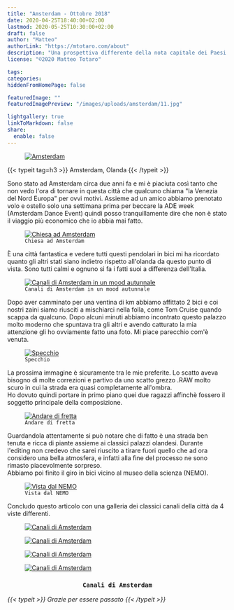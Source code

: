 ```yaml
---
title: "Amsterdam - Ottobre 2018"
date: 2020-04-25T18:40:00+02:00
lastmod: 2020-05-25T10:30:00+02:00
draft: false
author: "Matteo"
authorLink: "https://mtotaro.com/about"
description: "Una prospettiva differente della nota capitale dei Paesi Bassi"
license: "©2020 Matteo Totaro"

tags:
categories:
hiddenFromHomePage: false

featuredImage: ""
featuredImagePreview: "/images/uploads/amsterdam/11.jpg"

lightgallery: true
linkToMarkdown: false
share:
  enable: false
---
```


<div class="container-fluid">
	<div class="ratio-box fade-box">
		<figure>
			<a class="lightgallery" 
					href=/images/uploads/amsterdam/9HD.jpg
					title="Amsterdam"
					data-thumbnail=/images/uploads/amsterdam/9.jpg
					data-sub-html="Amsterdam">
				<img class="lazyload blur-up"
						src=/svg/loading/normal.svg
						data-src=/images/uploads/amsterdam/9HD.jpg
						data-sizes=auto
						alt="Amsterdam"></a>
		 </figure>
        <div class="col-md-8 col-md-push-2 no-padding-left" >
			{{< typeit tag=h3 >}} Amsterdam, Olanda {{< /typeit >}}
			<p>Sono stato ad Amsterdam circa due anni fa e mi è piaciuta così tanto che non vedo l'ora di tornare in questa città che qualcuno chiama "la Venezia del Nord Europa" per ovvi motivi. Assieme ad un amico abbiamo prenotato volo e ostello solo una settimana prima per beccare la ADE week (Amsterdam Dance Event) quindi posso tranquillamente dire che non è stato il viaggio più economico che io abbia mai fatto.</p>
		 </div>
		<figure>
			<a class="lightgallery" 
					href=/images/uploads/amsterdam/6HD.jpg
					title="Chiesa ad Amsterdam"
					data-thumbnail=/images/uploads/amsterdam/6.jpg
					data-sub-html="Chiesa ad Amsterdam">
				<img class="lazyload blur-up"
						src=/svg/loading/normal.svg
						data-src=/images/uploads/amsterdam/6HD.jpg
						data-sizes=auto
						alt="Chiesa ad Amsterdam"></a>
					<figcaption class=image-caption>
						<code>Chiesa ad Amsterdam</code>
					</figcaption>
		 </figure>
	    <div class="col-md-8 col-md-push-2 no-padding-left" >
			<p>È una città fantastica e vedere tutti questi pendolari in bici mi ha ricordato quanto gli altri stati siano indietro rispetto all'olanda da questo punto di vista. Sono tutti calmi e ognuno si fa i fatti suoi a differenza dell'Italia.</p>
		 </div>
		<figure>
			<a class="lightgallery" 
					href=/images/uploads/amsterdam/7HD.jpg
					title="Canali di Amsterdam in un mood autunnale"
					data-thumbnail=/images/uploads/amsterdam/7.jpg
					data-sub-html="Canali di Amsterdam in un mood autunnale">
				<img class="lazyload blur-up"
						src=/svg/loading/normal.svg
						data-src=/images/uploads/amsterdam/7HD.jpg
						data-sizes=auto
						alt="Canali di Amsterdam in un mood autunnale"></a>
					<figcaption class=image-caption>
						<code>Canali di Amsterdam in un mood autunnale</code>
					</figcaption>
		 </figure>
        <div class="col-md-8 col-md-push-2 no-padding-left" >
			<p>Dopo aver camminato per una ventina di km abbiamo affittato 2 bici e coi nostri zaini siamo riusciti a mischiarci nella folla, come Tom Cruise quando scappa da qualcuno. Dopo alcuni minuti abbiamo incontrato questo palazzo molto moderno che spuntava tra gli altri e avendo catturato la mia attenzione gli ho ovviamente fatto una foto. Mi piace parecchio com'è venuta.</p>
		 </div>
		<figure>
			<a class="lightgallery" 
					href=/images/uploads/amsterdam/11HD.jpg
					title="Specchio"
					data-thumbnail=/images/uploads/amsterdam/11.jpg
					data-sub-html="Specchio">
				<img class="lazyload blur-up"
						src=/svg/loading/normal.svg
						data-src=/images/uploads/amsterdam/11HD.jpg
						data-sizes=auto
						alt="Specchio"></a>
				<figcaption class=image-caption>
					<code>Specchio</code>
				</figcaption>
		  </figure>
        <div class="col-md-8 col-md-push-2 no-padding-left" >
			<p>La prossima immagine è sicuramente tra le mie preferite. Lo scatto aveva bisogno di molte correzioni e partivo da uno scatto grezzo .RAW molto scuro in cui la strada era quasi completamente all'ombra. <br>Ho dovuto quindi portare in primo piano quei due ragazzi affinchè fossero il soggetto principale della composizione.</p>
		 </div>
		<figure>
			<a class="lightgallery" 
					href=/images/uploads/amsterdam/10HD.jpg
					title="Andare di fretta"
					data-thumbnail=/images/uploads/amsterdam/10.jpg
					data-sub-html="Andare di fretta">
				<img class="lazyload blur-up"
						src=/svg/loading/normal.svg
						data-src=/images/uploads/amsterdam/10HD.jpg
						data-sizes=auto
						alt="Andare di fretta"></a>
					<figcaption class=image-caption>
						<code>Andare di fretta</code>
					</figcaption>
		 </figure>
		<div class="col-md-8 col-md-push-2 no-padding-left" >
			<p>Guardandola attentamente si può notare che di fatto è una strada ben tenuta e ricca di piante assieme ai classici palazzi olandesi. Durante l'editing non credevo che sarei riuscito a tirare fuori quello che ad ora considero una bella atmosfera, e infatti alla fine del processo ne sono rimasto piacevolmente sorpreso.<br>Abbiamo poi finito il giro in bici vicino al museo della scienza (NEMO).</p>
		 </div>
		<figure>
			<a class="lightgallery" 
					href=/images/uploads/amsterdam/12HD.jpg
					title="Vista dal NEMO"
					data-thumbnail=/images/uploads/amsterdam/12.jpg
					data-sub-html="Vista dal NEMO">
				<img class="lazyload blur-up"
						src=/svg/loading/normal.svg
						data-src=/images/uploads/amsterdam/12HD.jpg
						data-sizes=auto
						alt="Vista dal NEMO"></a>
					<figcaption class=image-caption>
						<code>Vista dal NEMO</code>
					</figcaption>
		</figure>
		<div class="col-md-8 col-md-push-2 no-padding-left" >
			 <p>Concludo questo articolo con una galleria dei classici canali della città da 4 viste differenti.</p>
		 </div>
		 <div class="row">
				<div class="scroll-view">
					<div class="scroll-doc">
						<div class="scroll-item">
							<div class="thumbnail">
								<figure>
									<a class="lightgallery" 
									href=/images/uploads/amsterdam/5HD.jpg
									title="Canali di Amsterdam"
									data-thumbnail=/images/uploads/amsterdam/5.jpg
									data-sub-html="Canali di Amsterdam">
										<img class="lazyload blur-up"
											src=/svg/loading/normal.svg
											data-src=/images/uploads/amsterdam/5HD.jpg
											data-sizes=auto
											alt="Canali di Amsterdam"></a>
								</figure>
							</div>
						</div>
						<div class="scroll-item">
								<div class="thumbnail">
									<figure>
										<a class="lightgallery" 
										href=/images/uploads/amsterdam/2HD.jpg
										title="Canali di Amsterdam"
										data-thumbnail=/images/uploads/amsterdam/2.jpg
										data-sub-html="Canali di Amsterdam">
											<img class="lazyload blur-up"
												src=/svg/loading/normal.svg
												data-src=/images/uploads/amsterdam/2HD.jpg
												data-sizes=auto
												alt="Canali di Amsterdam"></a>
									</figure>
								</div>
						</div>
						<div class="scroll-item">
								<div class="thumbnail">
									<figure>
										<a class="lightgallery" 
											href=/images/uploads/amsterdam/3HD.jpg
											title="Canali di Amsterdam"
											data-thumbnail=/images/uploads/amsterdam/3.jpg
											data-sub-html="Canali di Amsterdam">
											<img class="lazyload blur-up"
												src=/svg/loading/normal.svg
												data-src=/images/uploads/amsterdam/3HD.jpg
												data-sizes=auto
												alt="Canali di Amsterdam"></a>
									</figure>
								</div>
						</div>
						<div class="scroll-item">
								<div class="thumbnail">
									<figure>
										<a class="lightgallery" 
											href=/images/uploads/amsterdam/4HD.jpg
											title="Canali di Amsterdam"
											data-thumbnail=/images/uploads/amsterdam/4.jpg
											data-sub-html="Canali di Amsterdam">
											<img class="lazyload blur-up"
												src=/svg/loading/normal.svg
												data-src=/images/uploads/amsterdam/4HD.jpg
												data-sizes=auto
												alt="Canali di Amsterdam"></a>
									</figure>
								</div>
							</div>
					 </div>
			 </div>
		</div>
		<h3 style="text-align:center"><code> Canali di Amsterdam </code></h3>
	 <i>{{< typeit >}} Grazie per essere passato {{< /typeit >}}</i>
	 </div>
 </div>